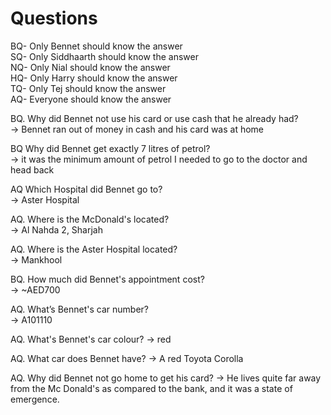# Questions
BQ- Only Bennet should know the answer  
SQ- Only Siddhaarth should know the answer  
NQ- Only Nial should know the answer  
HQ- Only Harry should know the answer  
TQ- Only Tej should know the answer  
AQ- Everyone should know the answer  

BQ. Why did Bennet not use his card or use cash that he already had?  
→ Bennet ran out of money in cash and his card was at home

BQ Why did Bennet get exactly 7 litres of petrol?  
→ it was the minimum amount of petrol I needed to go to the doctor and head back  

AQ Which Hospital did Bennet go to?  
→ Aster Hospital  

AQ. Where is the McDonald's located?  
→ Al Nahda 2, Sharjah  

AQ. Where is the Aster Hospital located?  
→ Mankhool  

BQ. How much did Bennet's appointment cost?  
→ ~AED700  

AQ. What’s Bennet's car number?  
→ A101110  

AQ. What's Bennet's car colour?
→ red

AQ. What car does Bennet have?
→ A red Toyota Corolla

AQ. Why did Bennet not go home to get his card?
→ He lives quite far away from the Mc Donald's as compared to the bank, and it was a state of emergence.



